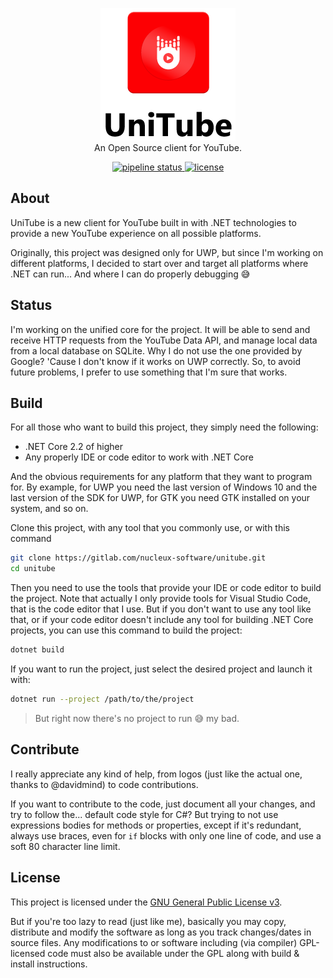 <div align="center">
  <p align="center">
    <img src="data/logos/Unitube-vertical.png">
    <br>
    An Open Source client for YouTube.
  </p>
</div>
<div align="center">
  <p align="center">
    <a href="https://gitlab.com/nucleux-software/unitube/commits/master">
      <img alt="pipeline status" src="https://img.shields.io/gitlab/pipeline/nucleux-software/unitube/reborn.svg">
    </a>
    <a href="LICENSE">
      <img alt="license" src="https://img.shields.io/github/license/nucleuxsoft/unitube.svg">
    </a>
  </p>
</div>

## About
UniTube is a new client for YouTube built in with .NET technologies to provide a
new YouTube experience on all possible platforms.

Originally, this project was designed only for UWP, but since I'm working on
different platforms, I decided to start over and target all platforms where .NET
can run... And where I can do properly debugging 😅️

## Status
I'm working on the unified core for the project. It will be able to send and
receive HTTP requests from the YouTube Data API, and manage local data from a
local database on SQLite. Why I do not use the one provided by Google? 'Cause I
don't know if it works on UWP correctly. So, to avoid future problems, I prefer
to use something that I'm sure that works.

## Build
For all those who want to build this project, they simply need the following:

- .NET Core 2.2 of higher
- Any properly IDE or code editor to work with .NET Core

And the obvious requirements for any platform that they want to program for. By
example, for UWP you need the last version of Windows 10 and the last version
of the SDK for UWP, for GTK you need GTK installed on your system, and so on.

Clone this project, with any tool that you commonly use, or with this command

```sh
git clone https://gitlab.com/nucleux-software/unitube.git
cd unitube
```

Then you need to use the tools that provide your IDE or code editor to build the
project. Note that actually I only provide tools for Visual Studio Code, that is
the code editor that I use. But if you don't want to use any tool like that, or
if your code editor doesn't include any tool for building .NET Core projects,
you can use this command to build the project:

```sh
dotnet build
```

If you want to run the project, just select the desired project and launch it
with:

```sh
dotnet run --project /path/to/the/project
```

> But right now there's no project to run 😅️ my bad.

## Contribute
I really appreciate any kind of help, from logos (just like the actual one,
thanks to @davidmind) to code contributions.

If you want to contribute to the code, just document all your changes, and try
to follow the... default code style for C#? But trying to not use expressions
bodies for methods or properties, except if it's redundant, always
use braces, even for `if` blocks with only one line of code, and use a soft 80
character line limit.

## License
This project is licensed under the [GNU General Public License v3](LICENSE).

But if you're too lazy to read (just like me), basically you may copy,
distribute and modify the software as long as you track changes/dates in source
files. Any modifications to or software including (via compiler) GPL-licensed
code must also be available under the GPL along with build & install
instructions.
